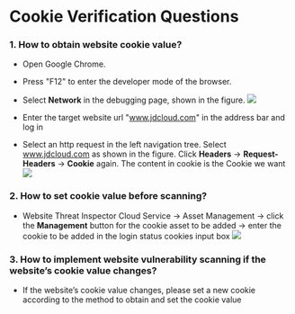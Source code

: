 # Cookie Verification Questions

### 1. How to obtain website cookie value?

- Open Google Chrome.

- Press "F12" to enter the developer mode of the browser.

- Select **Network** in the debugging page, shown in the figure.
![](../../../../image/Website-Threat-Inspector/wts-cookie-01.png)

- Enter the target website url "www.jdcloud.com" in the address bar and log in

- Select an http request in the left navigation tree. Select www.jdcloud.com as shown in the figure. Click **Headers** -> **Request-Headers** -> **Cookie** again.  The content in cookie is the Cookie we want
![](../../../../image/Website-Threat-Inspector/wts-cookie-02.png)
### 2. How to set cookie value before scanning?

- Website Threat Inspector Cloud Service -> Asset Management -> click the **Management** button for the cookie asset to be added -> enter the cookie to be added in the login status cookies input box
![](../../../../image/Website-Threat-Inspector/wts-cookie-03a.png)

### 3. How to implement website vulnerability scanning if the website’s cookie value changes?

- If the website’s cookie value changes, please set a new cookie according to the method to obtain and set the cookie value
